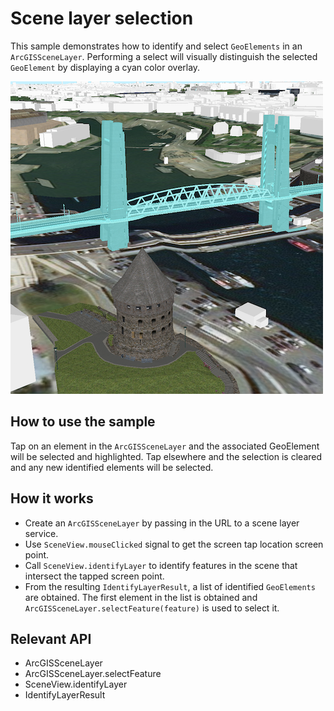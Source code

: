 # Scene layer selection

This sample demonstrates how to identify and select `GeoElements` in an `ArcGISSceneLayer`. Performing a select will visually distinguish the selected `GeoElement` by displaying a cyan color overlay.

![](screenshot.png)

## How to use the sample
Tap on an element in the `ArcGISSceneLayer` and the associated GeoElement will be selected and highlighted. Tap elsewhere and the selection is cleared and any new identified elements will be selected.

## How it works
- Create an `ArcGISSceneLayer` by passing in the URL to a scene layer service.
- Use `SceneView.mouseClicked` signal to get the screen tap location screen point.
- Call `SceneView.identifyLayer` to identify features in the scene that intersect the tapped screen point.
- From the resulting `IdentifyLayerResult`, a list of identified `GeoElements` are obtained. The first element in the list is obtained and `ArcGISSceneLayer.selectFeature(feature)` is used to select it.

## Relevant API
- ArcGISSceneLayer
- ArcGISSceneLayer.selectFeature
- SceneView.identifyLayer
- IdentifyLayerResult
